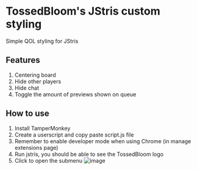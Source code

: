 # TossedBloom's JStris custom styling
Simple QOL styling for JStris

## Features
1. Centering board
2. Hide other players
3. Hide chat
4. Toggle the amount of previews shown on queue

## How to use
1. Install TamperMonkey
2. Create a userscript and copy paste script.js file
3. Remember to enable developer mode when using Chrome (in manage extensions page)
4. Run jstris, you should be able to see the TossedBloom logo
5. Click to open the submenu
   ![image](https://github.com/user-attachments/assets/26bd36a9-ce4f-4674-9b3f-05a263d62960)
